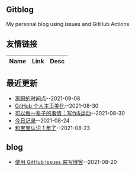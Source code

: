 ## Gitblog
My personal blog using issues and GitHub Actions
## 友情链接
| Name | Link | Desc | 
 | ---- | ---- | ---- |
## 最近更新
- [离职的时间点](https://github.com/phh95/gitblog/issues/11)--2021-09-08
- [GitHub 个人主页美化](https://github.com/phh95/gitblog/issues/10)--2021-08-30
- [可以做一辈子的事情：写作&运动](https://github.com/phh95/gitblog/issues/9)--2021-08-30
- [今日记录](https://github.com/phh95/gitblog/issues/8)--2021-08-24
- [和宝宝认识 1 年了](https://github.com/phh95/gitblog/issues/7)--2021-08-23
## blog
- [使用 GitHub Issues 来写博客](https://github.com/phh95/gitblog/issues/4)--2021-08-20
